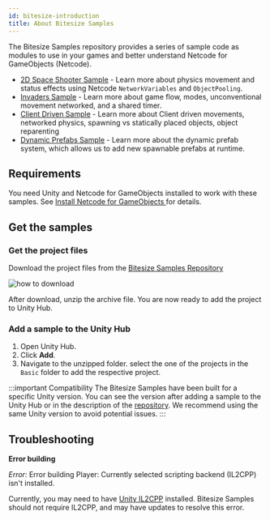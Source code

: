 ```yaml
---
id: bitesize-introduction
title: About Bitesize Samples
---
```


The Bitesize Samples repository provides a series of sample code as modules to use in your games and better understand Netcode for GameObjects (Netcode).

* [2D Space Shooter Sample](bitesize-spaceshooter.md) - Learn more about physics movement and status effects using Netcode `NetworkVariables` and `ObjectPooling`.
* [Invaders Sample](bitesize-invaders.md) - Learn more about game flow, modes, unconventional movement networked, and a shared timer.
* [Client Driven Sample](bitesize-clientdriven.md) - Learn more about Client driven movements, networked physics, spawning vs statically placed objects, object reparenting
* [Dynamic Prefabs Sample](bitesize-dynamicprefabs.md) - Learn more about the dynamic prefab system, which allows us to add new spawnable prefabs at runtime.

## Requirements

You need Unity and Netcode for GameObjects installed to work with these samples. See [Install  Netcode for GameObjects ](../../installation/installation.md) for details.

## Get the samples

### Get the project files

Download the project files from the [Bitesize Samples Repository](https://github.com/Unity-Technologies/com.unity.multiplayer.samples.bitesize)

![how to download](/img/bitesize/bitesize-download.png)

After download, unzip the archive file. You are now ready to add the project to Unity Hub.

### Add a sample to the Unity Hub

1. Open Unity Hub.
1. Click **Add**.
1. Navigate to the unzipped folder. select the one of the projects in the `Basic` folder to add the respective project.

:::important Compatibility
The Bitesize Samples have been built for a specific Unity version. You can see the version after adding a sample to the Unity Hub or in the description of the [repository](https://github.com/Unity-Technologies/com.unity.multiplayer.samples.bitesize). We recommend using the same Unity version to avoid potential issues.
:::

## Troubleshooting

**Error building**

*Error:* Error building Player: Currently selected scripting backend (IL2CPP) isn't installed.

Currently, you may need to have [Unity IL2CPP](https://docs.unity3d.com/Manual/IL2CPP.html) installed. Bitesize Samples should not require IL2CPP, and may have updates to resolve this error.

